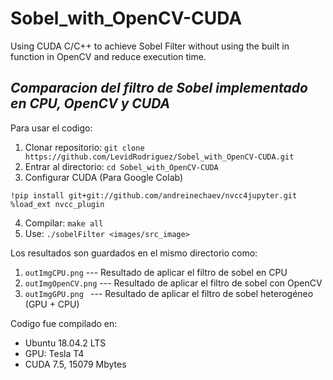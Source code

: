 # Sobel_with_OpenCV-CUDA
Using CUDA C/C++ to achieve Sobel Filter without using the built in function in OpenCV and reduce execution time.
## *Comparacion del filtro de Sobel implementado en CPU, OpenCV y CUDA*

Para usar el codigo:
 1. Clonar repositorio:
  ``` git clone https://github.com/LevidRodriguez/Sobel_with_OpenCV-CUDA.git ```
 2. Entrar al directorio:
  ``` cd Sobel_with_OpenCV-CUDA ```
 3. Configurar CUDA (Para Google Colab)
  ``` 
  !pip install git+git://github.com/andreinechaev/nvcc4jupyter.git 
  %load_ext nvcc_plugin    
  ```
 4. Compilar:
  ``` make all ```
 5. Use: ``` ./sobelFilter <images/src_image> ```
 
 Los resultados son guardados en el mismo directorio como:
 
1. ``` outImgCPU.png ``` --- Resultado de aplicar el filtro de sobel en CPU
2. ``` outImgOpenCV.png ``` --- Resultado de aplicar el filtro de sobel con OpenCV
3. ```outImgGPU.png ``` --- Resultado de aplicar el filtro de sobel heterogéneo (GPU + CPU)

Codigo fue compilado en:
* Ubuntu 18.04.2 LTS
* GPU: Tesla T4
* CUDA 7.5, 15079 Mbytes

